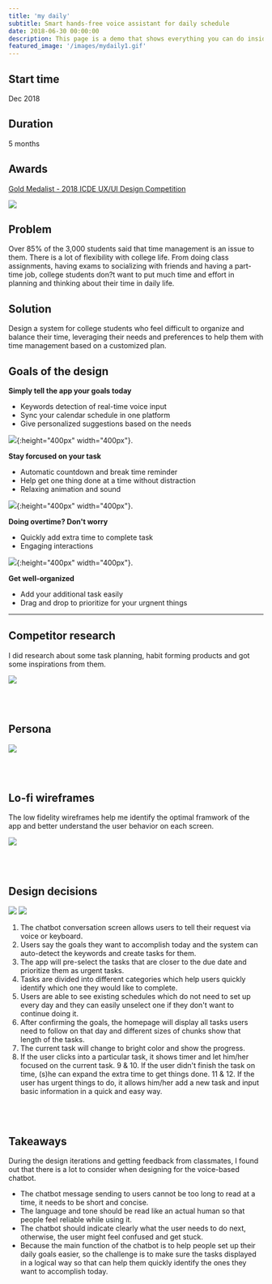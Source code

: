 ```yaml
---
title: 'my daily'
subtitle: Smart hands-free voice assistant for daily schedule
date: 2018-06-30 00:00:00
description: This page is a demo that shows everything you can do inside portfolio and blog posts.
featured_image: '/images/mydaily1.gif'
---
```


## Start time
Dec 2018

## Duration
5 months

## Awards
[Gold Medalist - 2018 ICDE UX/UI Design Competition](https://icde.co/pages/2018-graduate-ux-ui-design-winners)

![](./images/mydaily2.png)


## Problem
Over 85% of the 3,000 students said that time management is an issue to them.
There is a lot of flexibility with college life. From doing class assignments, having exams to socializing with friends and having a part-time job, college students don?t want to put much time and effort in planning and thinking about their time in daily life.

## Solution
Design a system for college students who feel difficult to organize and balance their time, leveraging their needs and preferences to help them with time management based on a customized plan.

## Goals of the design
**Simply tell the app your goals today**
* Keywords detection of real-time voice input
* Sync your calendar schedule in one platform
* Give personalized suggestions based on the needs

![](./images/daily_flow1.gif){:height="400px" width="400px"}.


**Stay forcused on your task**
* Automatic countdown and break time reminder
* Help get one thing done at a time without distraction
* Relaxing animation and sound

![](./images/daily_flow2.gif){:height="400px" width="400px"}.


**Doing overtime? Don't worry**
* Quickly add extra time to complete task
* Engaging interactions

![](./images/daily_flow3.gif){:height="400px" width="400px"}.


**Get well-organized**
* Add your additional task easily
* Drag and drop to prioritize for your urgnent things

---

## Competitor research
I did research about some task planning, habit forming products and got some inspirations from them.

![](./images/daily_competitor.png)

<br/><br/>

## Persona

![](./images/daily_persona.png)


<br/><br/>

## Lo-fi wireframes
The low fidelity wireframes help me identify the optimal framwork of the app and better understand the user behavior on each screen.

![](/images/daily_wire.png)


<br/><br/>

## Design decisions

<div class="gallery" data-columns="1">
	<img src="/images/daily_screen1.png">
	<img src="/images/daily_screen2.png">
</div>

1. The chatbot conversation screen allows users to tell their request via voice or keyboard.
2. Users say the goals they want to accomplish today and the system can auto-detect the keywords and create tasks for them.
3. The app will pre-select the tasks that are closer to the due date and prioritize them as urgent tasks.
4. Tasks are divided into different categories which help users quickly identify which one they would like to complete.
5. Users are able to see existing schedules which do not need to set up every day and they can easily unselect one if they don't want to continue doing it.
6. After confirming the goals, the homepage will display all tasks users need to follow on that day and different sizes of chunks show that length of the tasks.
7. The current task will change to bright color and show the progress.
8. If the user clicks into a particular task, it shows timer and let him/her focused on the current task.
9 & 10.  If the user didn't finish the task on time, (s)he can expand the extra time to get things done.
11 & 12. If the user has urgent things to do, it allows him/her add a new task and input basic information in a quick and easy way.

<br/><br/>

## Takeaways
During the design iterations and getting feedback from classmates, I found out that there is a lot to consider when designing for the voice-based chatbot. 
* The chatbot message sending to users cannot be too long to read at a time, it needs to be short and concise. 
* The language and tone should be read like an actual human so that people feel reliable while using it. 
* The chatbot should indicate clearly what the user needs to do next, otherwise, the user might feel confused and get stuck.
* Because the main function of the chatbot is to help people set up their daily goals easier, so the challenge is to make sure the tasks displayed in a logical way so that can help them quickly identify the ones they want to accomplish today.

<br/><br/>